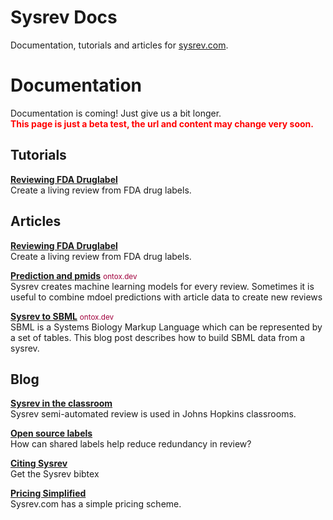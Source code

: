 # Sysrev Docs
Documentation, tutorials and articles for [sysrev.com](https://sysrev.com).

# Documentation
Documentation is coming! Just give us a bit longer.  
<span style="color:red">**This page is just a beta test, the url and content may change very soon.**</span>

## Tutorials
**[Reviewing FDA Druglabel](articles/reviewing-fda-druglabel.html)**  
Create a living review from FDA drug labels.

## Articles
**[Reviewing FDA Druglabel](articles/reviewing-fda-druglabel.html)**  
Create a living review from FDA drug labels.

**[Prediction and pmids](https://ontox.dev/posts/project-predictions-and-pmids/)**  <small style="color:#a1013d">ontox.dev</small> <br>
Sysrev creates machine learning models for every review. Sometimes it is useful to combine mdoel predictions with article data to create new reviews

**[Sysrev to SBML](https://ontox.dev/posts/project-predictions-and-pmids/)**  <small style="color:#a1013d">ontox.dev</small> <br>
SBML is a Systems Biology Markup Language which can be represented by a set of tables. This blog post describes how to build SBML data from a sysrev.

## Blog

**[Sysrev in the classroom](_posts/blog/sysrev-in-the-classroom.html)**  
Sysrev semi-automated review is used in Johns Hopkins classrooms. 

**[Open source labels](_posts/blog/open-source-labels.html)**  
How can shared labels help reduce redundancy in review?

**[Citing Sysrev](_posts/blog/cite-sysrev.html)**  
Get the Sysrev bibtex

**[Pricing Simplified](_posts/blog/pricing-simplified.html)**  
Sysrev.com has a simple pricing scheme.



